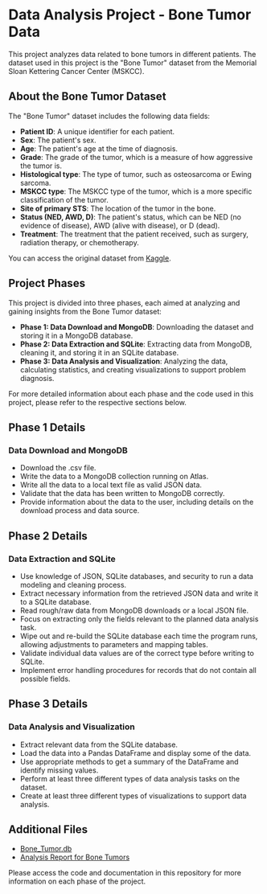 # Data Analysis Project - Bone Tumor Data

This project analyzes data related to bone tumors in different patients. The dataset used in this project is the "Bone Tumor" dataset from the Memorial Sloan Kettering Cancer Center (MSKCC).

## About the Bone Tumor Dataset

The "Bone Tumor" dataset includes the following data fields:

- **Patient ID**: A unique identifier for each patient.
- **Sex**: The patient's sex.
- **Age**: The patient's age at the time of diagnosis.
- **Grade**: The grade of the tumor, which is a measure of how aggressive the tumor is.
- **Histological type**: The type of tumor, such as osteosarcoma or Ewing sarcoma.
- **MSKCC type**: The MSKCC type of the tumor, which is a more specific classification of the tumor.
- **Site of primary STS**: The location of the tumor in the bone.
- **Status (NED, AWD, D)**: The patient's status, which can be NED (no evidence of disease), AWD (alive with disease), or D (dead).
- **Treatment**: The treatment that the patient received, such as surgery, radiation therapy, or chemotherapy.

You can access the original dataset from [Kaggle](https://www.kaggle.com/datasets/antimoni/bone-tumor?resource=download).

## Project Phases

This project is divided into three phases, each aimed at analyzing and gaining insights from the Bone Tumor dataset:

- **Phase 1: Data Download and MongoDB**: Downloading the dataset and storing it in a MongoDB database.
- **Phase 2: Data Extraction and SQLite**: Extracting data from MongoDB, cleaning it, and storing it in an SQLite database.
- **Phase 3: Data Analysis and Visualization**: Analyzing the data, calculating statistics, and creating visualizations to support problem diagnosis.

For more detailed information about each phase and the code used in this project, please refer to the respective sections below.

## Phase 1 Details

### Data Download and MongoDB

- Download the .csv file.
- Write the data to a MongoDB collection running on Atlas.
- Write all the data to a local text file as valid JSON data.
- Validate that the data has been written to MongoDB correctly.
- Provide information about the data to the user, including details on the download process and data source.

## Phase 2 Details

### Data Extraction and SQLite

- Use knowledge of JSON, SQLite databases, and security to run a data modeling and cleaning process.
- Extract necessary information from the retrieved JSON data and write it to a SQLite database.
- Read rough/raw data from MongoDB downloads or a local JSON file.
- Focus on extracting only the fields relevant to the planned data analysis task.
- Wipe out and re-build the SQLite database each time the program runs, allowing adjustments to parameters and mapping tables.
- Validate individual data values are of the correct type before writing to SQLite.
- Implement error handling procedures for records that do not contain all possible fields.

## Phase 3 Details

### Data Analysis and Visualization

- Extract relevant data from the SQLite database.
- Load the data into a Pandas DataFrame and display some of the data.
- Use appropriate methods to get a summary of the DataFrame and identify missing values.
- Perform at least three different types of data analysis tasks on the dataset.
- Create at least three different types of visualizations to support data analysis.

## Additional Files
- [Bone_Tumor.db](Bone_Tumor.db)
- [Analysis Report for Bone Tumors](https://github.com/Patrickengel97/Bone-Tumor-Data-Analysis/blob/main/Analysis%20Report%20for%20Bone%20Tumors.pdf)

Please access the code and documentation in this repository for more information on each phase of the project.
